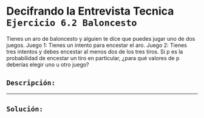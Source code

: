 # Decifrando la Entrevista Tecnica `Ejercicio 6.2 Baloncesto`

Tienes un aro de baloncesto y alguien te dice que puedes jugar uno de dos juegos.
Juego 1: Tienes un intento para encestar el aro.
Juego 2: Tienes tres intentos y debes encestar al menos dos de los tres tiros.
Si p es la probabilidad de encestar un tiro en particular, ¿para qué valores de p deberías elegir uno u otro juego?

## `Descripción:`

---

## `Solución:`